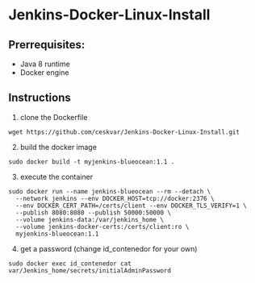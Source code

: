 # Jenkins-Docker-Linux-Install
## Prerrequisites:
* Java 8 runtime
* Docker engine

## Instructions
1. clone the Dockerfile
```
wget https://github.com/ceskvar/Jenkins-Docker-Linux-Install.git
```
2. build the docker image
```
sudo docker build -t myjenkins-blueocean:1.1 .
```
3. execute the container
```
sudo docker run --name jenkins-blueocean --rm --detach \
  --network jenkins --env DOCKER_HOST=tcp://docker:2376 \
  --env DOCKER_CERT_PATH=/certs/client --env DOCKER_TLS_VERIFY=1 \
  --publish 8080:8080 --publish 50000:50000 \
  --volume jenkins-data:/var/jenkins_home \
  --volume jenkins-docker-certs:/certs/client:ro \
  myjenkins-blueocean:1.1
```
4. get a password (change id_contenedor for your own)
```
sudo docker exec id_contenedor cat var/Jenkins_home/secrets/initialAdminPassword
```
